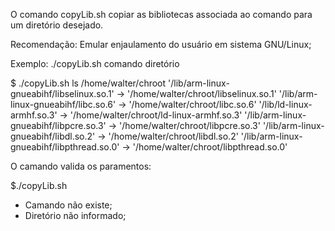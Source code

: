 
O comando copyLib.sh copiar as bibliotecas associada ao comando para um diretório desejado.

Recomendação:
Emular enjaulamento do usuário em sistema GNU/Linux; 


Exemplo: ./copyLib.sh comando diretório

$ ./copyLib.sh ls /home/walter/chroot
'/lib/arm-linux-gnueabihf/libselinux.so.1' -> '/home/walter/chroot/libselinux.so.1'
'/lib/arm-linux-gnueabihf/libc.so.6' -> '/home/walter/chroot/libc.so.6'
'/lib/ld-linux-armhf.so.3' -> '/home/walter/chroot/ld-linux-armhf.so.3'
'/lib/arm-linux-gnueabihf/libpcre.so.3' -> '/home/walter/chroot/libpcre.so.3'
'/lib/arm-linux-gnueabihf/libdl.so.2' -> '/home/walter/chroot/libdl.so.2'
'/lib/arm-linux-gnueabihf/libpthread.so.0' -> '/home/walter/chroot/libpthread.so.0'

O camando valida os paramentos:

$./copyLib.sh
+ Camando não existe;
+ Diretório não informado;


